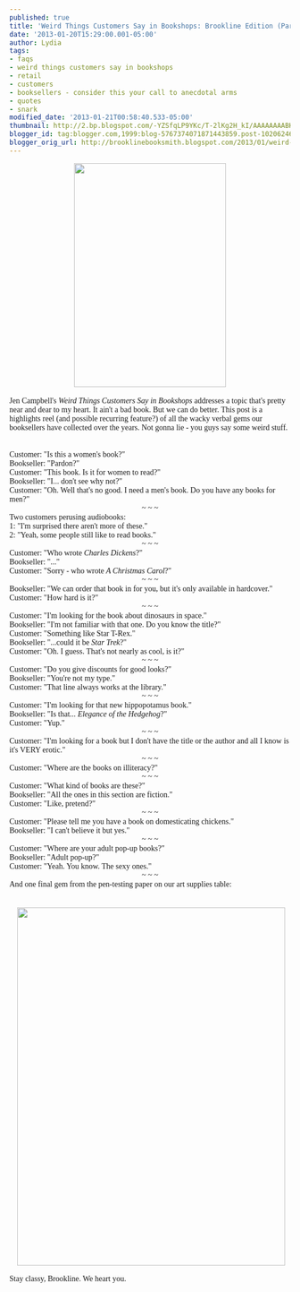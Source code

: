 ```yaml
---
published: true
title: 'Weird Things Customers Say in Bookshops: Brookline Edition (Part 1?)'
date: '2013-01-20T15:29:00.001-05:00'
author: Lydia
tags:
- faqs
- weird things customers say in bookshops
- retail
- customers
- booksellers - consider this your call to anecdotal arms
- quotes
- snark
modified_date: '2013-01-21T00:58:40.533-05:00'
thumbnail: http://2.bp.blogspot.com/-YZSfqLP9YKc/T-2lKg2H_kI/AAAAAAAABHU/5b8jyJKl7uE/s72-c/tbm_bookshop-cover-front-v1.jpg
blogger_id: tag:blogger.com,1999:blog-5767374071871443859.post-1020624643385879184
blogger_orig_url: http://brooklinebooksmith.blogspot.com/2013/01/weird-things-customers-say-in-bookshops.html
---
```


<div class="separator" style="clear: both; text-align: center;"><a href="http://2.bp.blogspot.com/-YZSfqLP9YKc/T-2lKg2H_kI/AAAAAAAABHU/5b8jyJKl7uE/s1600/tbm_bookshop-cover-front-v1.jpg" imageanchor="1" style="margin-left: 1em; margin-right: 1em;"><img border="0" height="400" src="http://2.bp.blogspot.com/-YZSfqLP9YKc/T-2lKg2H_kI/AAAAAAAABHU/5b8jyJKl7uE/s400/tbm_bookshop-cover-front-v1.jpg" width="272" /></a></div><br /><span style="font-family: Georgia, &quot;Times New Roman&quot;, serif;">Jen Campbell's <i>Weird Things Customers Say in Bookshops</i> addresses a topic that's pretty near and dear to my heart. It ain't a bad book. But we can do better.&nbsp;This post&nbsp;is a highlights reel (and possible recurring feature?) of all the wacky verbal gems our booksellers have collected over the years. Not gonna lie&nbsp;- you guys say some weird stuff.</span><br /><span style="font-family: Georgia, &quot;Times New Roman&quot;, serif;"><br /></span><span style="font-family: Georgia, &quot;Times New Roman&quot;, serif;"><br /></span><span style="font-family: Georgia, &quot;Times New Roman&quot;, serif;">Customer: "Is this a women's book?"</span><br /><span style="font-family: Georgia, &quot;Times New Roman&quot;, serif;">Bookseller: "Pardon?"</span><br /><span style="font-family: Georgia, &quot;Times New Roman&quot;, serif;">Customer: "This book. Is it for women to read?"</span><br /><span style="font-family: Georgia, &quot;Times New Roman&quot;, serif;">Bookseller: "I... don't see why not?"</span><br /><span style="font-family: Georgia, &quot;Times New Roman&quot;, serif;">Customer: "Oh. Well that's no good. I need a men's book. Do you have any books for men?"</span><br /><div style="text-align: center;"><span style="font-family: Georgia, &quot;Times New Roman&quot;, serif;">~ ~&nbsp;~</span></div><div style="text-align: center;"></div><span style="font-family: Georgia, &quot;Times New Roman&quot;, serif;">Two customers perusing audiobooks:</span><br /><span style="font-family: Georgia, &quot;Times New Roman&quot;, serif;">1: "I'm surprised there aren't more of these."</span><br /><span style="font-family: Georgia, &quot;Times New Roman&quot;, serif;">2: "Yeah, some people still like to read books."</span><br /><div style="text-align: center;"><span style="font-family: Georgia, &quot;Times New Roman&quot;, serif;">~ ~ ~</span></div><div style="text-align: center;"></div><span style="font-family: Georgia, &quot;Times New Roman&quot;, serif;">Customer: "Who wrote <i>Charles Dickens</i>?"</span><br /><span style="font-family: Georgia, &quot;Times New Roman&quot;, serif;">Bookseller: "..."</span><br /><span style="font-family: Georgia, &quot;Times New Roman&quot;, serif;">Customer: "Sorry - who wrote <i>A Christmas Carol</i>?"</span><br /><div style="text-align: center;"><span style="font-family: Georgia, &quot;Times New Roman&quot;, serif;">~ ~ ~</span></div><span style="font-family: Georgia, &quot;Times New Roman&quot;, serif;">Bookseller: "We can order that book in for you, but it's only available in hardcover."</span><br /><span style="font-family: Georgia, &quot;Times New Roman&quot;, serif;">Customer: "How hard is it?"</span><br /><div style="text-align: center;"><span style="font-family: Georgia, &quot;Times New Roman&quot;, serif;">~ ~ ~</span></div><div style="text-align: center;"></div><span style="font-family: Georgia, &quot;Times New Roman&quot;, serif;">Customer: "I'm looking for the book about dinosaurs in space."</span><br /><span style="font-family: Georgia, &quot;Times New Roman&quot;, serif;">Bookseller: "I'm not familiar with that one. Do you know the title?"</span><br /><span style="font-family: Georgia, &quot;Times New Roman&quot;, serif;">Customer: "Something like Star T-Rex."</span><br /><span style="font-family: Georgia, &quot;Times New Roman&quot;, serif;">Bookseller: "...could it be <i>Star Trek</i>?"&nbsp;</span><br /><span style="font-family: Georgia, &quot;Times New Roman&quot;, serif;">Customer: "Oh. I guess. That's not nearly as cool, is it?"</span><br /><div style="text-align: center;"><span style="font-family: Georgia, &quot;Times New Roman&quot;, serif;">~ ~ ~</span></div><span style="font-family: Georgia, &quot;Times New Roman&quot;, serif;">Customer: "Do you give discounts for good looks?"</span><br /><span style="font-family: Georgia, &quot;Times New Roman&quot;, serif;">Bookseller: "You're not my type."</span><br /><span style="font-family: Georgia, &quot;Times New Roman&quot;, serif;">Customer: "That line always works at the library."</span><br /><div style="text-align: center;"><span style="font-family: Georgia, &quot;Times New Roman&quot;, serif;">~ ~ ~</span></div><span style="font-family: Georgia, &quot;Times New Roman&quot;, serif;">Customer: "I'm looking for that new hippopotamus book."</span><br /><span style="font-family: Georgia, &quot;Times New Roman&quot;, serif;">Bookseller: "Is that... <i>Elegance of the Hedgehog</i>?"</span><br /><span style="font-family: Georgia, &quot;Times New Roman&quot;, serif;">Customer: "Yup."</span><br /><div style="text-align: center;"><span style="font-family: Georgia, &quot;Times New Roman&quot;, serif;">~ ~ ~</span></div><span style="font-family: Georgia, &quot;Times New Roman&quot;, serif;">Customer: "I'm looking for a book but&nbsp;I don't have the title or the author and all I know is it's VERY erotic."</span><br /><div style="text-align: center;"><span style="font-family: Georgia, &quot;Times New Roman&quot;, serif;">~ ~ ~</span></div><div style="text-align: left;"><span style="font-family: Georgia, &quot;Times New Roman&quot;, serif;">Customer: "Where are the books on illiteracy?"</span></div><div style="text-align: center;"><span style="font-family: Georgia, &quot;Times New Roman&quot;, serif;"><span style="font-family: Georgia, &quot;Times New Roman&quot;, serif;">~ ~ ~</span></span></div><span style="font-family: Georgia, &quot;Times New Roman&quot;, serif;"></span><span style="font-family: Georgia, &quot;Times New Roman&quot;, serif;">Customer: "What kind of books are these?"</span><br /><div><span style="font-family: Georgia, &quot;Times New Roman&quot;, serif;">Bookseller: "All the ones in this section are fiction."</span><br /><span style="font-family: Georgia, &quot;Times New Roman&quot;, serif;">Customer: "Like, pretend?"</span><br /><div style="text-align: center;"><span style="font-family: Georgia, &quot;Times New Roman&quot;, serif;">~ ~ ~</span></div><div style="text-align: left;"><span style="font-family: Georgia;">Customer: "Please tell me you have a book on domesticating chickens." </span></div><div style="text-align: left;"><span style="font-family: Georgia;">Bookseller: "I can't believe it but yes."</span></div><div style="text-align: center;"><span style="font-family: Georgia, &quot;Times New Roman&quot;, serif;"><span style="font-family: Georgia, &quot;Times New Roman&quot;, serif;">~ ~ ~</span></span></div><span style="font-family: Georgia, &quot;Times New Roman&quot;, serif;"></span><span style="font-family: Georgia, &quot;Times New Roman&quot;, serif;">Customer: "Where are your adult pop-up books?"</span></div><div><span style="font-family: Georgia, &quot;Times New Roman&quot;, serif;">Bookseller: "Adult pop-up?"</span><br /><span style="font-family: Georgia, &quot;Times New Roman&quot;, serif;">Customer: "Yeah. You know. The sexy ones."</span><br /><div style="text-align: center;"><span style="font-family: Georgia, &quot;Times New Roman&quot;, serif;"><span style="font-family: Georgia, &quot;Times New Roman&quot;, serif;">~ ~ ~</span></span></div><div style="text-align: center;"><div style="text-align: left;"><span style="font-family: Georgia, &quot;Times New Roman&quot;, serif;">And one final gem from the pen-testing paper on our art supplies table:</span></div><div style="text-align: left;"><span style="font-family: Georgia, &quot;Times New Roman&quot;, serif;"><br /></span></div></div><span style="font-family: Georgia, &quot;Times New Roman&quot;, serif;"></span><br /><div style="text-align: center;"><div class="separator" style="clear: both; text-align: center;"><span style="font-family: Georgia, &quot;Times New Roman&quot;, serif;"><a href="http://3.bp.blogspot.com/-zM51D41lmNg/UPxRGCPpu3I/AAAAAAAAADA/86CL_Brh3Uw/s1600/photo+(4).JPG" imageanchor="1" style="margin-left: 1em; margin-right: 1em;"><img border="0" height="640" src="http://3.bp.blogspot.com/-zM51D41lmNg/UPxRGCPpu3I/AAAAAAAAADA/86CL_Brh3Uw/s640/photo+(4).JPG" width="480" /></a></span></div><span style="font-family: Georgia, &quot;Times New Roman&quot;, serif;"><br /></span></div><span style="font-family: Georgia, &quot;Times New Roman&quot;, serif;"></span><span style="font-family: Georgia, &quot;Times New Roman&quot;, serif;">Stay classy, Brookline. We heart you.</span></div>